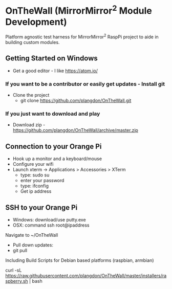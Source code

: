 # OnTheWall (MirrorMirror<sup>2</sup>  Module Development)
Platform agnostic test harness for MirrorMirror<sup>2</sup> RaspPi project to aide in building custom modules.


## Getting Started on Windows
- Get a good editor - I like https://atom.io/

### If you want to be a contributor or easily get updates - Install git
- Clone the project
  - git clone https://github.com/plangdon/OnTheWall.git

### If you just want to download and play
- Download zip - https://github.com/plangdon/OnTheWall/archive/master.zip






## Connection to your Orange Pi
- Hook up a monitor and a keyboard/mouse
- Configure your wifi 
- Launch xterm -> Applications > Accessories > XTerm
  - type: sudo su
   - enter your password
  - type: ifconfig
   - Get ip address


## SSH to your Orange Pi
- Windows: download/use putty.exe
- OSX: command ssh root@ipaddress


Navigate to ~/OnTheWall
- Pull down updates:
 - git pull
 
 





Including Build Scripts for Debian based platforms (raspbian, armbian)

curl -sL https://raw.githubusercontent.com/plangdon/OnTheWall/master/installers/raspberry.sh | bash
